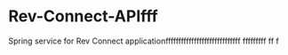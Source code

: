 # Rev-Connect-APIfff
Spring service for Rev Connect applicationfffffffffffffffffffffffffffff
fffffffff
ff
f
